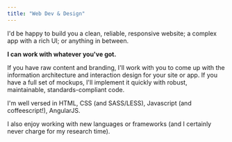 ```yaml
---
title: "Web Dev & Design"
---
```


I'd be happy to build you a clean, reliable, responsive website; a complex app with a rich
UI; or anything in between.

**I can work with whatever you've got.**

If you have raw content and branding, I'll work with you to come up with the information architecture
and interaction design for your site or app. If you have a full set of mockups, I'll implement
it quickly with robust, maintainable, standards-compliant code.

I'm well versed in HTML, CSS (and SASS/LESS), Javascript (and coffeescript!), AngularJS.

I also enjoy working with new languages or frameworks (and I certainly never charge for my research time).

